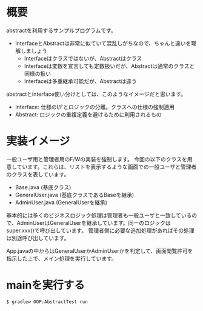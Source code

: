 # 概要
abstractを利用するサンプルプログラムです。

- InterfaceとAbstractは非常に似ていて混乱しがちなので、ちゃんと違いを理解しましょう
  - Interfaceはクラスではないが、Abstractはクラス
  - Interfaceは変数を宣言しても定数扱いだが、Abstractは通常のクラスと同様の扱い
  - Interfaceは多重継承可能だが、Abstractは違う

abstractとinterface使い分けとしては、このようなイメージだと思います。
- Interface: 仕様のI/Fとロジックの分離。クラスへの仕様の強制適用
- Abstract: ロジックの重複定義を避けるために利用されるもの

# 実装イメージ

一般ユーザ用と管理者用のF/Wの実装を強制します。
今回の以下のクラスを用意しています。これらは、リストを表示するような画面での一般ユーザと管理者のクラスを表しています。

- Base.java        (基底クラス)
- GeneralUser.java (基底クラスであるBaseを継承)
- AdminUser.java   (GeneralUserを継承)

基本的には多くのビジネスロジック処理は管理者も一般ユーザと一致しているので、AdminUserはGeneralUserを継承しています。同一のロジックはsuper.xxx()で呼び出しています。
管理者側に必要な追加処理があればその処理は別途呼び出しています。

App.javaの中からはGeneralUserかAdminUserかを判定して、画面閲覧許可を指示した上で、メイン処理を実行しています。

# mainを実行する
```
$ gradlew OOP:AbstractTest run
```

